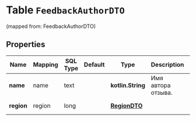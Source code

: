 
# Table `FeedbackAuthorDTO`
(mapped from: FeedbackAuthorDTO)

## Properties
Name | Mapping | SQL Type | Default | Type | Description | Notes
---- | ------- | -------- | ------- | ---- | ----------- | -----
**name** | name | text |  | **kotlin.String** | Имя автора отзыва. |  [optional]
**region** | region | long |  | [**RegionDTO**](RegionDTO.md) |  |  [optional] [foreignkey]




